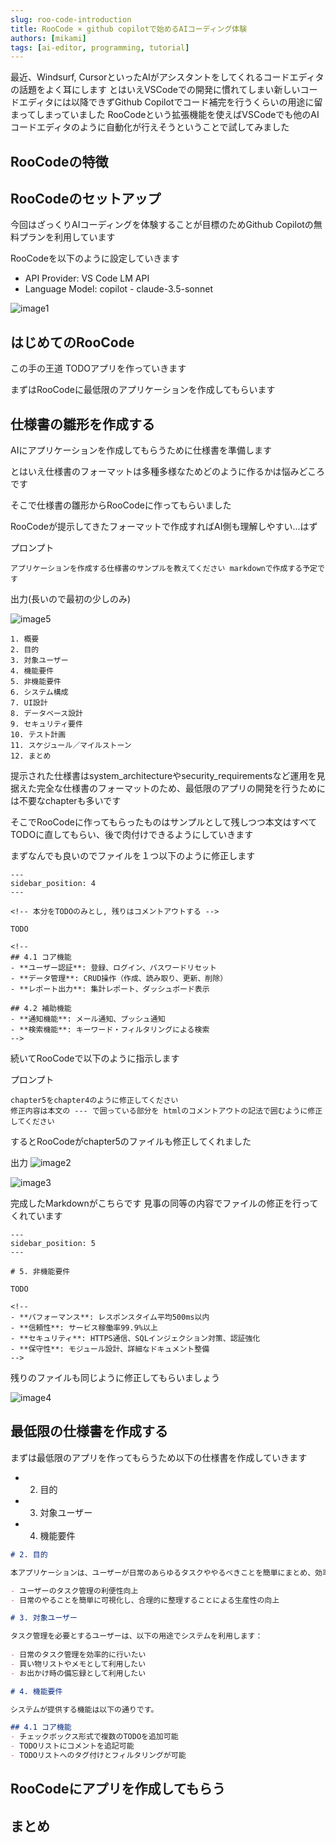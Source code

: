 ```yaml
---
slug: roo-code-introduction
title: RooCode × github copilotで始めるAIコーディング体験
authors: [mikami]
tags: [ai-editor, programming, tutorial]
---
```


最近、Windsurf, CursorといったAIがアシスタントをしてくれるコードエディタの話題をよく耳にします
とはいえVSCodeでの開発に慣れてしまい新しいコードエディタには以降できずGithub Copilotでコード補完を行うくらいの用途に留まってしまっていました
RooCodeという拡張機能を使えばVSCodeでも他のAIコードエディタのように自動化が行えそうということで試してみました

<!-- truncate -->

## RooCodeの特徴

## RooCodeのセットアップ

今回はざっくりAIコーディングを体験することが目標のためGithub Copilotの無料プランを利用しています

RooCodeを以下のように設定していきます

- API Provider: VS Code LM API
- Language Model: copilot - claude-3.5-sonnet

![image1](./img/2025-03-18-roo-code-introduction/1.png)

## はじめてのRooCode

この手の王道 TODOアプリを作っていきます

まずはRooCodeに最低限のアプリケーションを作成してもらいます

## 仕様書の雛形を作成する

AIにアプリケーションを作成してもらうために仕様書を準備します

とはいえ仕様書のフォーマットは多種多様なためどのように作るかは悩みどころです

そこで仕様書の雛形からRooCodeに作ってもらいました

RooCodeが提示してきたフォーマットで作成すればAI側も理解しやすい...はず

プロンプト
```
アプリケーションを作成する仕様書のサンプルを教えてください markdownで作成する予定です
```

出力(長いので最初の少しのみ)

![image5](./img/2025-03-18-roo-code-introduction/5.png)

```
1. 概要
2. 目的
3. 対象ユーザー
4. 機能要件
5. 非機能要件
6. システム構成
7. UI設計
8. データベース設計
9. セキュリティ要件
10. テスト計画
11. スケジュール／マイルストーン
12. まとめ
```

提示された仕様書はsystem_architectureやsecurity_requirementsなど運用を見据えた完全な仕様書のフォーマットのため、最低限のアプリの開発を行うためには不要なchapterも多いです

そこでRooCodeに作ってもらったものはサンプルとして残しつつ本文はすべてTODOに直してもらい、後で肉付けできるようにしていきます

まずなんでも良いのでファイルを１つ以下のように修正します

```
---
sidebar_position: 4
---

<!-- 本分をTODOのみとし, 残りはコメントアウトする -->

TODO

<!--
## 4.1 コア機能
- **ユーザー認証**: 登録、ログイン、パスワードリセット
- **データ管理**: CRUD操作（作成、読み取り、更新、削除）
- **レポート出力**: 集計レポート、ダッシュボード表示

## 4.2 補助機能
- **通知機能**: メール通知、プッシュ通知
- **検索機能**: キーワード・フィルタリングによる検索
-->
```

続いてRooCodeで以下のように指示します

プロンプト
```
chapter5をchapter4のように修正してください
修正内容は本文の --- で囲っている部分を htmlのコメントアウトの記法で囲むように修正してください
```

するとRooCodeがchapter5のファイルも修正してくれました

出力
![image2](./img/2025-03-18-roo-code-introduction/2.png)

![image3](./img/2025-03-18-roo-code-introduction/3.png)

完成したMarkdownがこちらです 見事の同等の内容でファイルの修正を行ってくれています
```
---
sidebar_position: 5
---

# 5. 非機能要件

TODO

<!--
- **パフォーマンス**: レスポンスタイム平均500ms以内
- **信頼性**: サービス稼働率99.9%以上
- **セキュリティ**: HTTPS通信、SQLインジェクション対策、認証強化
- **保守性**: モジュール設計、詳細なドキュメント整備
-->
```

残りのファイルも同じように修正してもらいましょう

![image4](./img/2025-03-18-roo-code-introduction/4.png)

## 最低限の仕様書を作成する

まずは最低限のアプリを作ってもらうため以下の仕様書を作成していきます

- 2. 目的
- 3. 対象ユーザー
- 4. 機能要件

```markdown
# 2. 目的

本アプリケーションは、ユーザーが日常のあらゆるタスクややるべきことを簡単にまとめ、効率的に管理できる環境を提供することを目的としています。従来のタスク管理ツールとは一線を画し、シンプルで直感的な操作により、利用者が毎日のルーチンを一元的に把握し、整理できるよう設計されています。

- ユーザーのタスク管理の利便性向上
- 日常のやることを簡単に可視化し、合理的に整理することによる生産性の向上
```

```markdown
# 3. 対象ユーザー

タスク管理を必要とするユーザーは、以下の用途でシステムを利用します：
 
- 日常のタスク管理を効率的に行いたい
- 買い物リストやメモとして利用したい
- お出かけ時の備忘録として利用したい
```

```markdown
# 4. 機能要件

システムが提供する機能は以下の通りです。

## 4.1 コア機能
- チェックボックス形式で複数のTODOを追加可能
- TODOリストにコメントを追記可能
- TODOリストへのタグ付けとフィルタリングが可能
```


## RooCodeにアプリを作成してもらう

## まとめ
